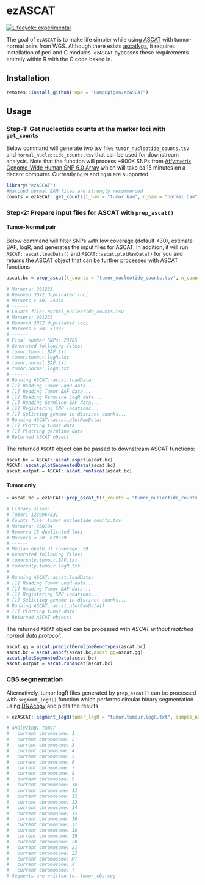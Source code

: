 
# ezASCAT

<!-- badges: start -->
  [![Lifecycle: experimental](https://img.shields.io/badge/lifecycle-experimental-orange.svg)](https://lifecycle.r-lib.org/articles/stages.html#experimental)
  <!-- badges: end -->

The goal of `ezASCAT` is to make life simpler while using [ASCAT](https://github.com/VanLoo-lab/ascat) with tumor-normal pairs from WGS.
Although there exists [ascatNgs](https://github.com/cancerit/ascatNgs), it requires installation of perl and C modules. `ezASCAT` bypasses these requirements entirely within R with the C code baked in.

## Installation

``` r
remotes::install_github(repo = "CompEpigen/ezASCAT")
```

## Usage

### Step-1: Get nucleotide counts at the marker loci with `get_counts`

Below command will generate two tsv files `tumor_nucleotide_counts.tsv` and `normal_nucleotide_counts.tsv` that can be used for downstream analysis. Note that the function will process ~900K SNPs from [Affymetrix Genome-Wide Human SNP 6.0 Array](https://www.ncbi.nlm.nih.gov/geo/query/acc.cgi?acc=GPL6801) which will take ca.15 minutes on a decent computer. Currently `hg19` and `hg38` are supported.

```r
library("ezASCAT")
#Matched normal BAM files are strongly recommended
counts = ezASCAT::get_counts(t_bam = "tumor.bam", n_bam = "normal.bam", build = "hg19")
```

### Step-2: Prepare input files for ASCAT with `prep_ascat()`

#### Tumor-Normal pair

Below command will filter SNPs with low coverage (default <30), estimate BAF, logR, and generates the input files for ASCAT.
In addition, it will run `ASCAT::ascat.loadData()` and `ASCAT::ascat.plotRawData()` for you and returns the ASCAT object that can be further processed with ASCAT functions.

```r
ascat.bc = prep_ascat(t_counts = "tumor_nucleotide_counts.tsv", n_counts = "normal_nucleotide_counts.tsv", sample_name = "tumor")

# Markers: 901235
# Removed 3072 duplicated loci
# Markers > 30: 25246
# ------
# Counts file: normal_nucleotide_counts.tsv
# Markers: 901235
# Removed 3072 duplicated loci
# Markers > 30: 31387
# ------
# Final number SNPs: 23765
# Generated following files:
# tumor.tumour.BAF.txt
# tumor.tumour.logR.txt
# tumor.normal.BAF.txt
# tumor.normal.logR.txt
# ------
# Running ASCAT::ascat.loadData:
# [1] Reading Tumor LogR data...
# [1] Reading Tumor BAF data...
# [1] Reading Germline LogR data...
# [1] Reading Germline BAF data...
# [1] Registering SNP locations...
# [1] Splitting genome in distinct chunks...
# Running ASCAT::ascat.plotRawData:
# [1] Plotting tumor data
# [1] Plotting germline data
# Returned ASCAT object
```

The returned `ASCAT` object can be passed to downstream ASCAT functions:

```r
ascat.bc = ASCAT::ascat.aspcf(ascat.bc)
ASCAT::ascat.plotSegmentedData(ascat.bc)
ascat.output = ASCAT::ascat.runAscat(ascat.bc) 
```

#### Tumor only

```r
> ascat.bc = ezASCAT::prep_ascat_t(t_counts = "tumor_nucleotide_counts.tsv", sample_name = "tumoronly")

# Library sizes:
# Tumor: 1239964831
# Counts file: tumor_nucleotide_counts.tsv
# Markers: 930104
# Removed 15 duplicated loci
# Markers > 30: 829579
# ------
# Median depth of coverage: 59
# Generated following files:
# tumoronly.tumour.BAF.txt
# tumoronly.tumour.logR.txt
# ------
# Running ASCAT::ascat.loadData:
# [1] Reading Tumor LogR data...
# [1] Reading Tumor BAF data...
# [1] Registering SNP locations...
# [1] Splitting genome in distinct chunks...
# Running ASCAT::ascat.plotRawData()
# [1] Plotting tumor data
# Returned ASCAT object!
```

The returned `ASCAT` object can be processed with _ASCAT without matched normal data protocol_:

```r
ascat.gg = ascat.predictGermlineGenotypes(ascat.bc) 
ascat.bc = ascat.aspcf(ascat.bc,ascat.gg=ascat.gg) 
ascat.plotSegmentedData(ascat.bc)
ascat.output = ascat.runAscat(ascat.bc) 
```

### CBS segmentation

Alternatively, tumor logR files generated by `prep_ascat()` can be processed with `segment_logR()` function which performs circular binary segmentation using [DNAcopy](https://bioconductor.org/packages/release/bioc/html/DNAcopy.html) and plots the results

```r
> ezASCAT::segment_logR(tumor_logR = "tumor.tumour.logR.txt", sample_name = "tumor")

# Analyzing: tumor 
#   current chromosome: 1 
#   current chromosome: 2 
#   current chromosome: 3 
#   current chromosome: 4 
#   current chromosome: 5 
#   current chromosome: 6 
#   current chromosome: 7 
#   current chromosome: 8 
#   current chromosome: 9 
#   current chromosome: 10 
#   current chromosome: 11 
#   current chromosome: 12 
#   current chromosome: 13 
#   current chromosome: 14 
#   current chromosome: 15 
#   current chromosome: 16 
#   current chromosome: 17 
#   current chromosome: 18 
#   current chromosome: 19 
#   current chromosome: 20 
#   current chromosome: 21 
#   current chromosome: 22 
#   current chromosome: MT 
#   current chromosome: X 
#   current chromosome: Y 
# Segments are written to: tumor_cbs.seg
```
